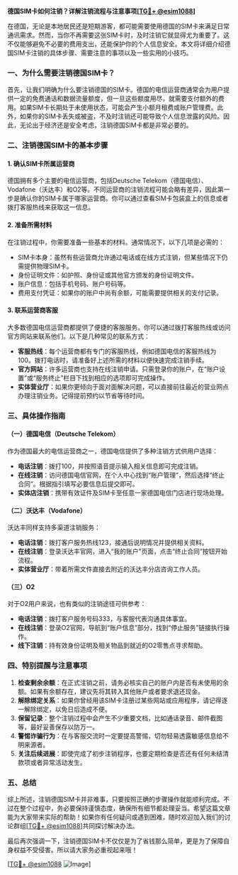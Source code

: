**德国SIM卡如何注销？详解注销流程与注意事项[[TG💪+ @esim1088](https://t.me/s/esim1088)]**

在德国，无论是本地居民还是短期游客，都可能需要使用德国的SIM卡来满足日常通讯需求。然而，当你不再需要这张SIM卡时，及时注销它就显得尤为重要了。这不仅能够避免不必要的费用支出，还能保护你的个人信息安全。本文将详细介绍德国SIM卡注销的具体步骤、需要注意的事项以及一些实用的小技巧。

### 一、为什么需要注销德国SIM卡？

首先，让我们明确为什么要注销德国的SIM卡。德国的电信运营商通常会为用户提供一定的免费通话和数据流量额度，但一旦这些额度用尽，就需要支付额外的费用。如果SIM卡长期处于未使用状态，可能会产生小额月租费或账户管理费。此外，如果你的SIM卡丢失或被盗，不及时注销还可能导致个人信息泄露的风险。因此，无论出于经济还是安全考虑，注销德国SIM卡都是非常必要的。

### 二、注销德国SIM卡的基本步骤

#### 1. 确认SIM卡所属运营商
德国拥有多个主要的电信运营商，包括Deutsche Telekom（德国电信）、Vodafone（沃达丰）和O2等。不同运营商的注销流程可能会略有差异，因此第一步是确认你的SIM卡属于哪家运营商。你可以通过查看SIM卡包装盒上的信息或者拨打客服热线来获取这一信息。

#### 2. 准备所需材料
在注销过程中，你需要准备一些基本的材料。通常情况下，以下几项是必需的：
- SIM卡本身：虽然有些运营商允许通过电话或在线方式注销，但某些情况下仍需提供物理SIM卡。
- 身份证明文件：如护照、身份证或其他官方颁发的身份证明文件。
- 账户信息：包括手机号码、账户号码等。
- 费用支付凭证：如果你的账户中尚有余额，可能需要提供相关的支付记录。

#### 3. 联系运营商客服
大多数德国电信运营商都提供了便捷的客服服务。你可以通过拨打客服热线或访问官方网站来联系他们。以下是几种常见的联系方式：

- **客服热线**：每个运营商都有专门的客服热线，例如德国电信的客服热线为100。拨打电话时，请准备好上述所需的材料以便快速完成注销手续。
- **官方网站**：许多运营商也支持在线注销申请。只需登录你的账户，在“账户设置”或“服务终止”栏目下找到相应的选项即可完成操作。
- **实体营业厅**：如果你更倾向于面对面解决问题，可以直接前往最近的营业网点办理注销业务。记得提前预约以节省等待时间。

### 三、具体操作指南

#### （一）德国电信（Deutsche Telekom）
作为德国最大的电信运营商之一，德国电信提供了多种注销方式供用户选择：

- **电话注销**：拨打100，并按照语音提示输入相关信息即可完成注销。
- **在线注销**：访问德国电信官网，在个人中心找到“账户管理”，然后选择“终止合同”。根据指引填写必要信息后提交即可。
- **实体店注销**：携带有效证件及SIM卡至任意一家德国电信门店进行现场处理。

#### （二）沃达丰（Vodafone）
沃达丰同样支持多渠道注销服务：

- **电话注销**：拨打客户服务热线123，接通后说明情况并提供相关资料。
- **在线注销**：登录沃达丰官网，进入“我的账户”页面，点击“终止合同”按钮开始流程。
- **实体营业厅**：带着所需文件直接去附近的沃达丰分店咨询工作人员。

#### （三）O2
对于O2用户来说，也有类似的注销途径可供参考：

- **电话注销**：拨打客户服务号码333，与客服代表沟通具体事宜。
- **在线注销**：登录O2官网，导航到“账户信息”部分，找到“停止服务”链接执行操作。
- **线下注销**：持有效身份证明及相关物品到就近的O2零售点寻求帮助。

### 四、特别提醒与注意事项

1. **检查剩余余额**：在正式注销之前，请务必核实自己的账户内是否有未使用的余额。如果有余额存在，建议先将其转入其他账户或者要求退还现金。
2. **解除绑定关系**：如果你曾经用该SIM卡注册过某些网站或应用程序，请记得逐一解除绑定，以免日后造成不便。
3. **保留记录**：整个注销过程中会产生不少重要文档，比如通话录音、邮件截图等，最好妥善保存以防万一。
4. **警惕诈骗行为**：在与客服交流时一定要提高警惕，切勿轻易透露敏感信息给不明来源者。
5. **关注后续进展**：即使完成了初步注销程序，也要定期检查是否还有任何未结清款项或者异常活动发生。

### 五、总结

综上所述，注销德国SIM卡并非难事，只要按照正确的步骤操作就能顺利完成。不过在整个过程中，务必要保持谨慎态度，确保所有细节都处理妥当。希望这篇文章能为大家带来实际的帮助！如果你有任何疑问或遇到困难，随时欢迎加入我们的讨论群组[[TG💪+ @esim1088](https://t.me/s/esim1088)]共同探讨解决办法。

最后再次强调一下，注销德国SIM卡不仅仅是为了省钱那么简单，更是为了保障自身权益不受侵害。所以请大家务必重视起来哦！

[[TG💪+ @esim1088](https://t.me/s/esim1088) ![Image](https://i.postimg.cc/4NQfJmqS/Snipaste-2025-05-13-00-14-12.png)]